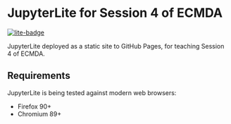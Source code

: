 # JupyterLite for Session 4 of ECMDA

[![lite-badge](https://jupyterlite.rtfd.io/en/latest/_static/badge.svg)](https://jupyterlite.github.io/demo)

JupyterLite deployed as a static site to GitHub Pages, for teaching Session 4 of ECMDA.

## Requirements

JupyterLite is being tested against modern web browsers:

- Firefox 90+
- Chromium 89+

